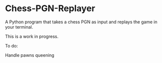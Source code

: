 # Chess-PGN-Replayer
A Python program that takes a chess PGN as input and replays the game in your terminal.

This is a work in progress.



To do:



Handle pawns queening
